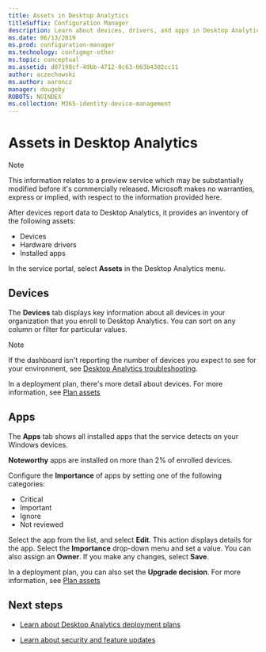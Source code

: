 ```yaml
---
title: Assets in Desktop Analytics
titleSuffix: Configuration Manager
description: Learn about devices, drivers, and apps in Desktop Analytics.
ms.date: 06/13/2019
ms.prod: configuration-manager
ms.technology: configmgr-other
ms.topic: conceptual
ms.assetid: d07198cf-49bb-4712-8c63-063b4302cc11
author: aczechowski
ms.author: aaroncz
manager: dougeby
ROBOTS: NOINDEX
ms.collection: M365-identity-device-management
---
```


# Assets in Desktop Analytics

> [!Note]  
> This information relates to a preview service which may be substantially modified before it's commercially released. Microsoft makes no warranties, express or implied, with respect to the information provided here.  

After devices report data to Desktop Analytics, it provides an inventory of the following assets:

- Devices  
- Hardware drivers  
- Installed apps  

In the service portal, select **Assets** in the Desktop Analytics menu.


## Devices

The **Devices** tab displays key information about all devices in your organization that you enroll to Desktop Analytics. You can sort on any column or filter for particular values.

> [!NOTE]  
> If the dashboard isn't reporting the number of devices you expect to see for your environment, see [Desktop Analytics troubleshooting](/sccm/desktop-analytics/troubleshooting).  

In a deployment plan, there's more detail about devices. For more information, see [Plan assets](/sccm/desktop-analytics/about-deployment-plans#plan-assets)

## Apps

The **Apps** tab shows all installed apps that the service detects on your Windows devices.

**Noteworthy** apps are installed on more than 2% of enrolled devices.

Configure the **Importance** of apps by setting one of the following categories:

- Critical
- Important
- Ignore
- Not reviewed

Select the app from the list, and select **Edit**. This action displays details for the app. Select the **Importance** drop-down menu and set a value. You can also assign an **Owner**. If you make any changes, select **Save**.

In a deployment plan, you can also set the **Upgrade decision**. For more information, see [Plan assets](/sccm/desktop-analytics/about-deployment-plans#plan-assets)


## Next steps

- [Learn about Desktop Analytics deployment plans](/sccm/desktop-analytics/about-deployment-plans)  

- [Learn about security and feature updates](/sccm/desktop-analytics/about-updates)  
